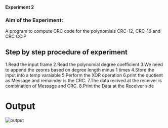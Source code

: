 #### Experiment 2

### Aim of the Experiment:
A program to compute CRC code for the polynomials CRC-12, CRC-16 and CRC CCIP

## Step by step procedure of experiment
1.Read the input frame 
2.Read the polynomial degree coefficient 
3.We need to append the zeores based on degree length minus 1 times 
4.Store the input into a temp varaiable
5.Perform the XOR operation 
6.print the quotient as Message and remainder is the CRC. 
7.The data recived at the receiver is combination of Message and CRC. 
8.Print the Data at the Receiver side

# Output
![output]()
